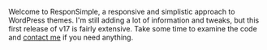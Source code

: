 Welcome to ResponSimple, a responsive and simplistic approach to WordPress themes. I'm still adding a lot of information and tweaks, but this first release of v17 is fairly extensive. Take some time to examine the code and [contact me](mailto:contact@ckhicks.com "Email CK Hicks") if you need anything.
